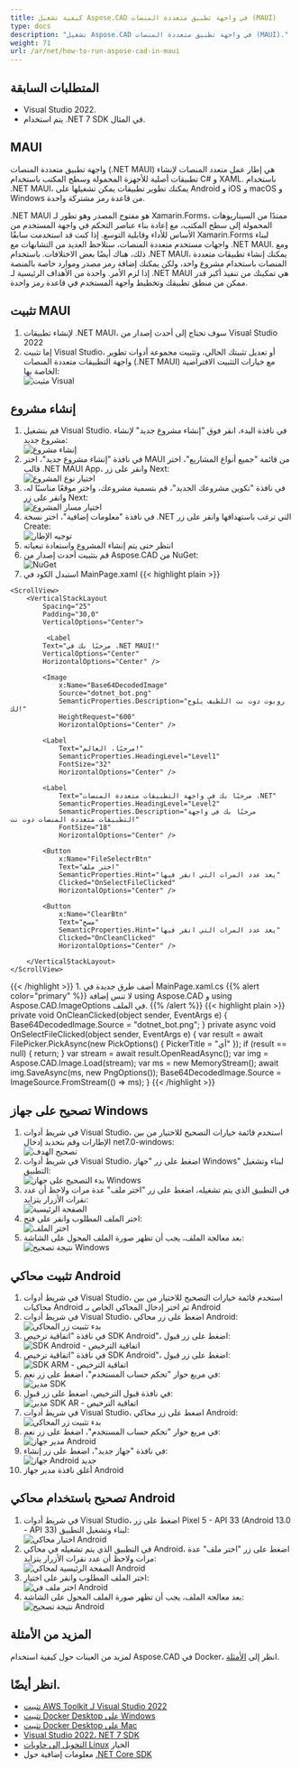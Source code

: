 ```yaml
---
title: كيفية تشغيل Aspose.CAD في واجهة تطبيق متعددة المنصات (MAUI)
type: docs
description: "تشغيل Aspose.CAD في واجهة تطبيق متعددة المنصات (MAUI)."
weight: 71
url: /ar/net/how-to-run-aspose-cad-in-maui
---
```


## المتطلبات السابقة
- Visual Studio 2022.
- يتم استخدام .NET 7 SDK في المثال.


## MAUI

واجهة تطبيق متعددة المنصات (.NET MAUI) هي إطار عمل متعدد المنصات لإنشاء تطبيقات أصلية للأجهزة المحمولة وسطح المكتب باستخدام C# و XAML.
باستخدام .NET MAUI، يمكنك تطوير تطبيقات يمكن تشغيلها على Android و iOS و macOS و Windows من قاعدة رمز مشتركة واحدة.

.NET MAUI هو مفتوح المصدر وهو تطور لـ Xamarin.Forms، ممتدًا من السيناريوهات المحمولة إلى سطح المكتب، مع إعادة بناء عناصر التحكم في واجهة المستخدم من الأساس للأداء وقابلية التوسع.
إذا كنت قد استخدمت سابقًا Xamarin.Forms لبناء واجهات مستخدم متعددة المنصات، ستلاحظ العديد من التشابهات مع .NET MAUI.
ومع ذلك، هناك أيضًا بعض الاختلافات.
باستخدام .NET MAUI، يمكنك إنشاء تطبيقات متعددة المنصات باستخدام مشروع واحد، ولكن يمكنك إضافة رمز مصدر وموارد خاصة بالمنصة إذا لزم الأمر.
واحدة من الأهداف الرئيسية لـ .NET MAUI هي تمكينك من تنفيذ أكبر قدر ممكن من منطق تطبيقك وتخطيط واجهة المستخدم في قاعدة رمز واحدة.


## تثبيت MAUI

1. لإنشاء تطبيقات .NET MAUI، سوف تحتاج إلى أحدث إصدار من Visual Studio 2022
1. إما تثبيت Visual Studio، أو تعديل تثبيتك الحالي، وتثبيت مجموعة أدوات تطوير واجهة التطبيقات متعددة المنصات (.NET MAUI) مع خيارات التثبيت الافتراضية الخاصة بها:<br>
![مثبت Visual](/_assets/visual-installer.png)


## إنشاء مشروع

1. قم بتشغيل Visual Studio. في نافذة البدء، انقر فوق "إنشاء مشروع جديد" لإنشاء مشروع جديد:<br>
![إنشاء مشروع](/_assets/create-project.png)<br>
1. في نافذة "إنشاء مشروع جديد"، اختر MAUI من قائمة "جميع أنواع المشاريع"، اختر قالب .NET MAUI App، وانقر على زر Next:<br>
![اختيار نوع المشروع](/_assets/select-project.png)<br>
1. في نافذة "تكوين مشروعك الجديد"، قم بتسمية مشروعك، واختر موقعًا مناسبًا له، وانقر على زر Next:<br>
![اختيار مسار المشروع](/_assets/select-project-path.png)<br>
1. في نافذة "معلومات إضافية"، اختر نسخة .NET التي ترغب باستهدافها وانقر على زر Create:<br>
![توجيه الإطار](/_assets/select-framework.png)<br>
1. انتظر حتى يتم إنشاء المشروع واستعادة تبعياته
1. قم بتثبيت أحدث إصدار من Aspose.CAD من NuGet:<br>
![NuGet](/_assets/nuget.png)<br>
1. استبدل الكود في MainPage.xaml
{{< highlight plain >}}
<?xml version="1.0" encoding="utf-8" ?>
<ContentPage xmlns="http://schemas.microsoft.com/dotnet/2021/maui"
             xmlns:x="http://schemas.microsoft.com/winfx/2009/xaml"
             x:Class="MauiApp1.MainPage">

    <ScrollView>
        <VerticalStackLayout
            Spacing="25"
            Padding="30,0"
            VerticalOptions="Center">

             <Label 
            Text="مرحبًا بك في .NET MAUI!"
            VerticalOptions="Center" 
            HorizontalOptions="Center" />

            <Image
                x:Name="Base64DecodedImage"
                Source="dotnet_bot.png"
                SemanticProperties.Description="روبوت دوت نت اللطيف يلوح لك!"
                HeightRequest="600"
                HorizontalOptions="Center" />

            <Label
                Text="مرحبًا، العالم!"
                SemanticProperties.HeadingLevel="Level1"
                FontSize="32"
                HorizontalOptions="Center" />

            <Label
                Text="مرحبًا بك في واجهة التطبيقات متعددة المنصات .NET"
                SemanticProperties.HeadingLevel="Level2"
                SemanticProperties.Description="مرحبًا بك في واجهة التطبيقات متعددة المنصات دوت نت"
                FontSize="18"
                HorizontalOptions="Center" />

            <Button
                x:Name="FileSelectrBtn"
                Text="اختر ملف"
                SemanticProperties.Hint="يعد عدد المرات التي انقر فيها"
                Clicked="OnSelectFileClicked"
                HorizontalOptions="Center" />

            <Button
                x:Name="ClearBtn"
                Text="مسح"
                SemanticProperties.Hint="يعد عدد المرات التي انقر فيها"
                Clicked="OnCleanClicked"
                HorizontalOptions="Center" />

        </VerticalStackLayout>
    </ScrollView>
</ContentPage>
{{< /highlight >}}
1. أضف طرق جديدة في MainPage.xaml.cs
{{% alert color="primary" %}} 
لا تنس إضافة using Aspose.CAD و using Aspose.CAD.ImageOptions في الملف.
{{% /alert %}}
{{< highlight plain >}}
private void OnCleanClicked(object sender, EventArgs e)
{
    Base64DecodedImage.Source = "dotnet_bot.png";
}
private async void OnSelectFileClicked(object sender, EventArgs e)
{
    var result = await FilePicker.PickAsync(new PickOptions()
    {
        PickerTitle = "أي"
    });
    if (result == null)
    {
        return;
    }
    var stream = await result.OpenReadAsync();
    var img = Aspose.CAD.Image.Load(stream);
    var ms = new MemoryStream();
    await img.SaveAsync(ms, new PngOptions());
    Base64DecodedImage.Source = ImageSource.FromStream(() => ms);
}
{{< /highlight >}}


## تصحيح على جهاز Windows

1. في شريط أدوات Visual Studio، استخدم قائمة خيارات التصحيح للاختيار من بين الإطارات وقم بتحديد إدخال net7.0-windows:<br>
![تصحيح الهدف](/_assets/windows-mode.png)<br>
1. في شريط أدوات Visual Studio، اضغط على زر "جهاز Windows" لبناء وتشغيل التطبيق:<br>
![بدء التصحيح على جهاز Windows](/_assets/windows-start-debug.png)<br>
1. في التطبيق الذي يتم تشغيله، اضغط على زر "اختر ملف" عدة مرات ولاحظ أن عدد نقرات الأزرار يتزايد:<br>
![الصفحة الرئيسية](/_assets/windows-home-page.png)<br>
1. اختر الملف المطلوب وانقر على فتح:<br>
![اختر الملف](/_assets/select-file.png)<br>
1. بعد معالجة الملف، يجب أن تظهر صورة الملف المحول على الشاشة:<br>
![نتيجة تصحيح Windows](/_assets/windows-result.png)


## تثبيت محاكي Android

1. في شريط أدوات Visual Studio، استخدم قائمة خيارات التصحيح للاختيار من بين محاكيات Android ثم اختر إدخال المحاكي الخاص بـ Android
1. في شريط أدوات Visual Studio، اضغط على زر محاكي Android:<br>
![بدء تثبيت زر المحاكي](/_assets/start-install-emulator.png)<br>
1. في نافذة "اتفاقية ترخيص SDK Android"، اضغط على زر قبول:<br>
![SDK Android - اتفاقية الترخيص](/_assets/android-sdk-1.png)<br>
1. في نافذة "اتفاقية ترخيص SDK Android"، اضغط على زر قبول:<br>
![SDK ARM - اتفاقية الترخيص](/_assets/android-sdk-2.png)<br>
1. في مربع حوار "تحكم حساب المستخدم"، اضغط على زر نعم:<br>
![مدير SDK](/_assets/android-sdk-3.png)<br>
1. في نافذة قبول الترخيص، اضغط على زر قبول:<br>
![مدير SDK AR - اتفاقية الترخيص](/_assets/android-sdk-4.png)<br>
1. في شريط أدوات Visual Studio، اضغط على زر محاكي Android:<br>
![بدء تثبيت زر المحاكي](/_assets/start-install-emulator.png)<br>
1. في مربع حوار "تحكم حساب المستخدم"، اضغط على زر نعم:<br>
![مدير جهاز Android](/_assets/android-device-manager.png)<br>
1. في نافذة "جهاز جديد"، اضغط على زر إنشاء:<br>
![جهاز Android جديد](/_assets/android-new-device.png)<br>
1. أغلق نافذة مدير جهاز Android


## تصحيح باستخدام محاكي Android

1. في شريط أدوات Visual Studio، اضغط على زر Pixel 5 - API 33 (Android 13.0 - API 33) لبناء وتشغيل التطبيق:<br>
![اختيار محاكي Android](/_assets/select-android-emulator.png)<br>
1. في التطبيق الذي يتم تشغيله في محاكي Android، اضغط على زر "اختر ملف" عدة مرات ولاحظ أن عدد نقرات الأزرار يتزايد:<br>
![الصفحة الرئيسية لمحاكي Android](/_assets/android-home-page.png)<br>
1. اختر الملف المطلوب وانقر على اختيار:<br>
![اختر ملف في Android](/_assets/android-select-file.png)<br>
1. بعد معالجة الملف، يجب أن تظهر صورة الملف المحول على الشاشة:<br>
![نتيجة تصحيح Android](/_assets/android-result.png)


## المزيد من الأمثلة

لمزيد من العينات حول كيفية استخدام Aspose.CAD في Docker، انظر إلى [الأمثلة](https://github.com/aspose-cad/Aspose.CAD-Documentation).


## انظر أيضًا.

- [تثبيت AWS Toolkit لـ Visual Studio 2022](https://marketplace.visualstudio.com/items?itemName=AmazonWebServices.AWSToolkitforVisualStudio2022)
- [تثبيت Docker Desktop على Windows](https://docs.docker.com/docker-for-windows/install/)
- [تثبيت Docker Desktop على Mac](https://docs.docker.com/docker-for-mac/install/)
- [Visual Studio 2022، NET 7 SDK](https://docs.microsoft.com/en-us/dotnet/core/install/windows?tabs=net70#dependencies)
- [التحويل إلى حاويات Linux](https://docs.docker.com/docker-for-windows/#switch-between-windows-and-linux-containers) الخيار
- معلومات إضافية حول [.NET Core SDK](https://hub.docker.com/_/microsoft-dotnet-sdk)
